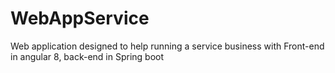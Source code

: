 
# WebAppService
Web application designed to help running a service business
with Front-end in angular 8, back-end in Spring boot

